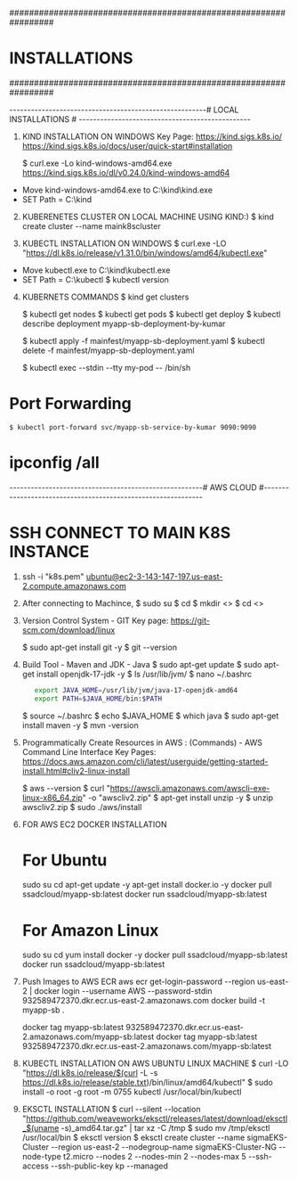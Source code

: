 #################################################################
# INSTALLATIONS
#################################################################

-------------------------------------------------------# LOCAL INSTALLATIONS # ------------------------------------------------

1. KIND INSTALLATION ON WINDOWS
Key Page: https://kind.sigs.k8s.io/
          https://kind.sigs.k8s.io/docs/user/quick-start#installation


    $ curl.exe -Lo kind-windows-amd64.exe https://kind.sigs.k8s.io/dl/v0.24.0/kind-windows-amd64

- Move kind-windows-amd64.exe to C:\kind\kind.exe
- SET Path = C:\kind

2. KUBERENETES CLUSTER ON LOCAL MACHINE USING KIND:)
    $ kind create cluster --name maink8scluster 

3. KUBECTL INSTALLATION ON WINDOWS
    $ curl.exe -LO "https://dl.k8s.io/release/v1.31.0/bin/windows/amd64/kubectl.exe"

- Move kubectl.exe to C:\kind\kubectl.exe
- SET Path = C:\kubectl
    $ kubectl version

4. KUBERNETS COMMANDS
    $ kind get clusters

    $ kubectl get nodes
    $ kubectl get pods
    $ kubectl get deploy
    $ kubectl describe deployment myapp-sb-deployment-by-kumar

    $ kubectl apply -f mainfest/myapp-sb-deployment.yaml
    $ kubectl delete -f mainfest/myapp-sb-deployment.yaml

    $ kubectl exec --stdin --tty my-pod -- /bin/sh

# Port Forwarding
    $ kubectl port-forward svc/myapp-sb-service-by-kumar 9090:9090

# ipconfig /all


------------------------------------------------------# AWS CLOUD #-------------------------------------------------------------
# SSH CONNECT TO MAIN K8S INSTANCE
1. ssh -i "k8s.pem" ubuntu@ec2-3-143-147-197.us-east-2.compute.amazonaws.com

2. After connecting to Machince,
   $ sudo su
   $ cd
   $ mkdir <<name>>
   $ cd <<name>>

3. Version Control System - GIT
    Key page: https://git-scm.com/download/linux

    $ sudo apt-get install git -y
    $ git --version

4. Build Tool - Maven and JDK - Java
   $ sudo apt-get update
   $ sudo apt-get install openjdk-17-jdk -y
   $ ls /usr/lib/jvm/
   $ nano ~/.bashrc
   ```bash
      export JAVA_HOME=/usr/lib/jvm/java-17-openjdk-amd64
      export PATH=$JAVA_HOME/bin:$PATH
   ```
   $ source ~/.bashrc
   $ echo $JAVA_HOME
   $ which java
   $ sudo apt-get install maven -y
   $ mvn -version

5. Programmatically Create Resources in AWS : (Commands) - AWS Command Line Interface
   Key Pages: https://docs.aws.amazon.com/cli/latest/userguide/getting-started-install.html#cliv2-linux-install

   $ aws --version
   $ curl "https://awscli.amazonaws.com/awscli-exe-linux-x86_64.zip" -o "awscliv2.zip"
   $ apt-get install unzip -y
   $ unzip awscliv2.zip
   $ sudo ./aws/install

6. FOR AWS EC2 DOCKER INSTALLATION
    # For Ubuntu
    sudo su
    cd
    apt-get update -y
    apt-get install docker.io -y
    docker pull ssadcloud/myapp-sb:latest
    docker run ssadcloud/myapp-sb:latest

    # For Amazon Linux
    sudo su
    cd
    yum install docker -y
    docker pull ssadcloud/myapp-sb:latest
    docker run ssadcloud/myapp-sb:latest

7. Push Images to AWS ECR
    aws ecr get-login-password --region us-east-2 | docker login --username AWS --password-stdin 932589472370.dkr.ecr.us-east-2.amazonaws.com
    docker build -t myapp-sb .

    docker tag myapp-sb:latest 932589472370.dkr.ecr.us-east-2.amazonaws.com/myapp-sb:latest
    docker tag myapp-sb:latest 932589472370.dkr.ecr.us-east-2.amazonaws.com/myapp-sb:latest

8. KUBECTL INSTALLATION ON AWS UBUNTU LINUX MACHINE
    $ curl -LO "https://dl.k8s.io/release/$(curl -L -s https://dl.k8s.io/release/stable.txt)/bin/linux/amd64/kubectl"
    $ sudo install -o root -g root -m 0755 kubectl /usr/local/bin/kubectl

9. EKSCTL INSTALLATION
   $ curl --silent --location "https://github.com/weaveworks/eksctl/releases/latest/download/eksctl_$(uname -s)_amd64.tar.gz" | tar xz -C /tmp
   $ sudo mv /tmp/eksctl /usr/local/bin
   $ eksctl version
   $ eksctl create cluster --name sigmaEKS-Cluster --region us-east-2 --nodegroup-name sigmaEKS-Cluster-NG --node-type t2.micro --nodes 2 --nodes-min 2 --nodes-max 5 --ssh-access --ssh-public-key kp --managed